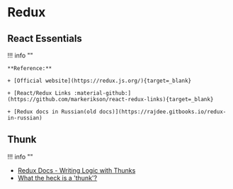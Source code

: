 # Redux

## React Essentials

!!! info ""

    **Reference:**

    + [Official website](https://redux.js.org/){target=_blank}

    + [React/Redux Links :material-github:](https://github.com/markerikson/react-redux-links){target=_blank}

    + [Redux docs in Russian(old docs)](https://rajdee.gitbooks.io/redux-in-russian)

## Thunk

!!! info ""

+ [Redux Docs - Writing Logic with Thunks](https://redux.js.org/usage/writing-logic-thunks)
+ [What the heck is a 'thunk'?](https://daveceddia.com/what-is-a-thunk/)
